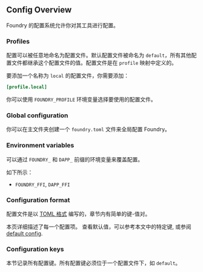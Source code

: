 ## Config Overview

Foundry 的配置系统允许你对其工具进行配置。

### Profiles

配置可以被任意地命名为配置文件。默认配置文件被命名为 `default`，所有其他配置文件都继承这个配置文件的值。配置文件是在 `profile` 映射中定义的。

要添加一个名称为 `local` 的配置文件，你需要添加：

```toml
[profile.local]
```

你可以使用 `FOUNDRY_PROFILE` 环境变量选择要使用的配置文件。

### Global configuration

你可以在主文件夹创建一个 `foundry.toml` 文件来全局配置 Foundry。

### Environment variables

可以通过 `FOUNDRY_` 和 `DAPP_` 前缀的环境变量来覆盖配置。

如下所示：

- `FOUNDRY_FFI`, `DAPP_FFI`

### Configuration format

配置文件是以 [TOML 格式](https://toml.io) 编写的，章节内有简单的键-值对。

本页详细描述了每一个配置项。 查看默认值，可以参考本文中的特定键, 或参阅 [default config](/static/config.default.toml).

### Configuration keys

本节记录所有配置键。所有配置键必须位于一个配置文件下，如 `default`。
